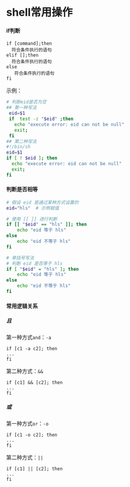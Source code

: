 # shell常用操作

#### if判断

```shell
if [command];then
  符合条件执行的语句
elif [];then
  符合条件执行的语句
else
   符合条件执行的语句
fi
```

示例：

```sh
# 判断eid是否为空
## 第一种写法
 eid=$1
 if  test -z "$eid" ;then
   echo "execute error: eid can not be null"
   exit;
 fi
## 第二种写法
#!/bin/sh
eid=$1
if [ ! $eid ]; then
  echo "execute error: eid can not be null"
  exit;
fi
```

#### 判断是否相等

```sh
# 假设 eid 是通过某种方式设置的
eid="hls"  # 示例赋值

# 使用 [[ ]] 进行判断
if [[ "$eid" == "hls" ]]; then
    echo "eid 等于 hls"
else
    echo "eid 不等于 hls"
fi

# 单括号写法
# 判断 eid 是否等于 hls
if [ "$eid" = "hls" ]; then
    echo "eid 等于 hls"
else
    echo "eid 不等于 hls"
fi
```

#### 常用逻辑关系

##### 且

第一种方式`and`：`-a`

```shell
if [c1 -a c2]; then
...
fi
```

第二种方式：`&&`

```shell
if [c1] && [c2]; then
...
fi
```

##### 或

第一种方式`or`：`-o`

```shell
if [c1 -o c2]; then
...
fi
```

第二种方式：`||`

```shell
if [c1] || [c2]; then
...
fi
```
